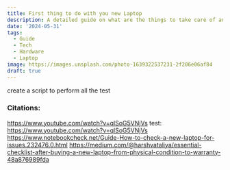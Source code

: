 ```yaml
---
title: First thing to do with you new Laptop
description: A detailed guide on what are the things to take care of and which test to perform on your new laptop to check it au
date: '2024-05-31'
tags:
  - Guide
  - Tech
  - Hardware
  - Laptop
image: https://images.unsplash.com/photo-1639322537231-2f206e06af84
draft: true
---
```


create a script to perform all the test
### Citations:

https://www.youtube.com/watch?v=qlSoG5VNjVs
test: 
https://www.youtube.com/watch?v=qlSoG5VNjVs
https://www.notebookcheck.net/Guide-How-to-check-a-new-laptop-for-issues.232476.0.html
https://medium.com/@harshvataliya/essential-checklist-after-buying-a-new-laptop-from-physical-condition-to-warranty-48a876989fda